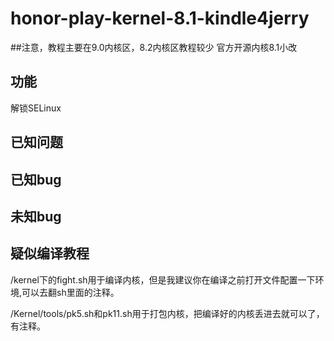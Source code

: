 # honor-play-kernel-8.1-kindle4jerry
##注意，教程主要在9.0内核区，8.2内核区教程较少
官方开源内核8.1小改
## 功能
解锁SELinux
## 已知问题
## 已知bug
## 未知bug
## 疑似编译教程
/kernel下的fight.sh用于编译内核，但是我建议你在编译之前打开文件配置一下环境,可以去翻sh里面的注释。

/Kernel/tools/pk5.sh和pk11.sh用于打包内核，把编译好的内核丢进去就可以了，有注释。
